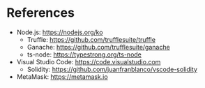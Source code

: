# References

- Node.js: https://nodejs.org/ko
  - Truffle: https://github.com/trufflesuite/truffle
  - Ganache: https://github.com/trufflesuite/ganache
  - ts-node: https://typestrong.org/ts-node
- Visual Studio Code: https://code.visualstudio.com
  - Solidity: https://github.com/juanfranblanco/vscode-solidity
- MetaMask: https://metamask.io
